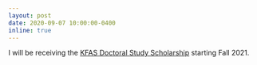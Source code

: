 ```yaml
---
layout: post
date: 2020-09-07 10:00:00-0400
inline: true
---
```


I will be receiving the [KFAS Doctoral Study Scholarship](http://www.kfas.or.kr/ScholarShip/ScholarShip0201.aspx?pCulture=en) starting Fall 2021.
